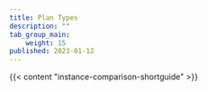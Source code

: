 ```yaml
---
title: Plan Types
description: ""
tab_group_main:
    weight: 15
published: 2023-01-12
---
```


{{< content "instance-comparison-shortguide" >}}